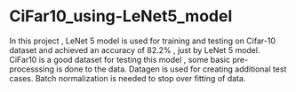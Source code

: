# CiFar10_using-LeNet5_model
In this project , LeNet 5 model is used for training and testing on Cifar-10 dataset and achieved an accuracy of 82.2% , just by LeNet 5 model.
CiFar10 is a good dataset for testing this model , some basic pre-processsing is done to the data.
Datagen is used for creating additional test cases.
Batch normalization is needed to stop over fitting of data.

